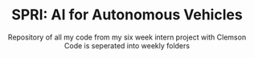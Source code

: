 <h1 align="center">SPRI: AI for Autonomous Vehicles</h1>
<p align="center">
Repository of all my code from my six week intern project with Clemson 
<br>
Code is seperated into weekly folders
</p>
